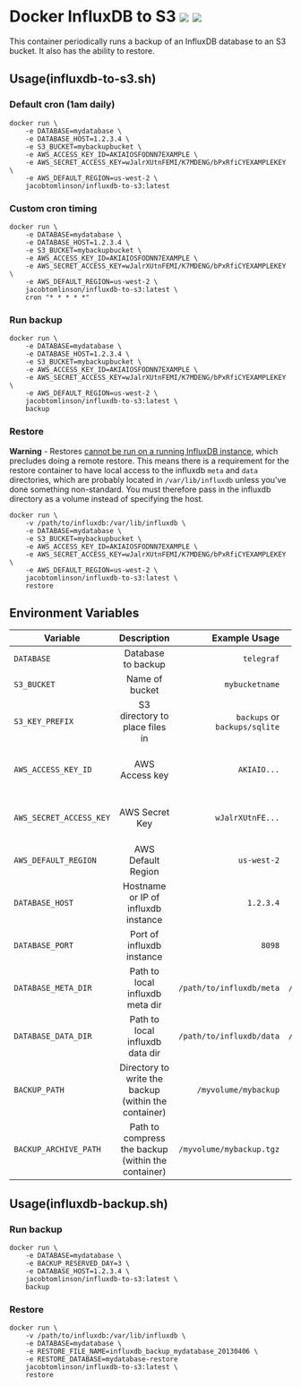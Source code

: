 # Docker InfluxDB to S3  [![](https://images.microbadger.com/badges/version/jacobtomlinson/influxdb-to-s3.svg)](https://microbadger.com/images/jacobtomlinson/influxdb-to-s3 "Get your own version badge on microbadger.com") [![](https://images.microbadger.com/badges/image/jacobtomlinson/influxdb-to-s3.svg)](https://microbadger.com/images/jacobtomlinson/influxdb-to-s3 "Get your own image badge on microbadger.com")

This container periodically runs a backup of an InfluxDB database to an S3 bucket. It also has the ability to restore.

## Usage(influxdb-to-s3.sh)

### Default cron (1am daily)

```shell
docker run \
    -e DATABASE=mydatabase \
    -e DATABASE_HOST=1.2.3.4 \
    -e S3_BUCKET=mybackupbucket \
    -e AWS_ACCESS_KEY_ID=AKIAIOSFODNN7EXAMPLE \
    -e AWS_SECRET_ACCESS_KEY=wJalrXUtnFEMI/K7MDENG/bPxRfiCYEXAMPLEKEY \
    -e AWS_DEFAULT_REGION=us-west-2 \
    jacobtomlinson/influxdb-to-s3:latest
```

### Custom cron timing

```shell
docker run \
    -e DATABASE=mydatabase \
    -e DATABASE_HOST=1.2.3.4 \
    -e S3_BUCKET=mybackupbucket \
    -e AWS_ACCESS_KEY_ID=AKIAIOSFODNN7EXAMPLE \
    -e AWS_SECRET_ACCESS_KEY=wJalrXUtnFEMI/K7MDENG/bPxRfiCYEXAMPLEKEY \
    -e AWS_DEFAULT_REGION=us-west-2 \
    jacobtomlinson/influxdb-to-s3:latest \
    cron "* * * * *"
```

### Run backup

```shell
docker run \
    -e DATABASE=mydatabase \
    -e DATABASE_HOST=1.2.3.4 \
    -e S3_BUCKET=mybackupbucket \
    -e AWS_ACCESS_KEY_ID=AKIAIOSFODNN7EXAMPLE \
    -e AWS_SECRET_ACCESS_KEY=wJalrXUtnFEMI/K7MDENG/bPxRfiCYEXAMPLEKEY \
    -e AWS_DEFAULT_REGION=us-west-2 \
    jacobtomlinson/influxdb-to-s3:latest \
    backup
```

### Restore

**Warning** - Restores [cannot be run on a running InfluxDB instance](https://docs.influxdata.com/influxdb/v1.1/administration/backup_and_restore/#restore), which precludes doing a remote restore. This means there is a requirement for the restore container to have local access to the influxdb `meta` and `data` directories, which are probably located in `/var/lib/influxdb` unless you've done something non-standard. You must therefore pass in the influxdb directory as a volume instead of specifying the host.

```shell
docker run \
    -v /path/to/influxdb:/var/lib/influxdb \
    -e DATABASE=mydatabase \
    -e S3_BUCKET=mybackupbucket \
    -e AWS_ACCESS_KEY_ID=AKIAIOSFODNN7EXAMPLE \
    -e AWS_SECRET_ACCESS_KEY=wJalrXUtnFEMI/K7MDENG/bPxRfiCYEXAMPLEKEY \
    -e AWS_DEFAULT_REGION=us-west-2 \
    jacobtomlinson/influxdb-to-s3:latest \
    restore
```

## Environment Variables

| Variable        | Description      | Example Usage  | Default   | Optional?  |
| --------------- |:---------------:| -----:| -----:| --------:|
| `DATABASE` | Database to backup  | `telegraf` | None   | No |
| `S3_BUCKET`               | Name of bucket | `mybucketname` | None | No |
| `S3_KEY_PREFIX` | S3 directory to place files in | `backups` or `backups/sqlite` | None | Yes |
| `AWS_ACCESS_KEY_ID`       | AWS Access key | `AKIAIO...` | None      | Yes (if using instance role) |
| `AWS_SECRET_ACCESS_KEY`   |  AWS Secret Key |  `wJalrXUtnFE...` | None   | Yes (if using instance role) |
| `AWS_DEFAULT_REGION`   | AWS Default Region | `us-west-2`    | `us-west-1`   | Yes |
| `DATABASE_HOST` | Hostname or IP of influxdb instance  | `1.2.3.4` | `localhost`   | Yes |
| `DATABASE_PORT` | Port of influxdb instance  | `8098` | `8088`   | Yes |
| `DATABASE_META_DIR` | Path to local influxdb meta dir  | `/path/to/influxdb/meta` | `/var/lib/influxdb/meta`   | Yes |
| `DATABASE_DATA_DIR` | Path to local influxdb data dir  | `/path/to/influxdb/data` | `/var/lib/influxdb/data`   | Yes |
| `BACKUP_PATH` | Directory to write the backup (within the container)  | `/myvolume/mybackup` | `/data/influxdb/backup`   | Yes |
| `BACKUP_ARCHIVE_PATH` | Path to compress the backup (within the container)  | `/myvolume/mybackup.tgz` | `${BACKUP_PATH}.tgz`   | Yes |


## Usage(influxdb-backup.sh)

### Run backup

```shell
docker run \
    -e DATABASE=mydatabase \
    -e BACKUP_RESERVED_DAY=3 \
    -e DATABASE_HOST=1.2.3.4 \
    jacobtomlinson/influxdb-to-s3:latest \
    backup
```

### Restore

```shell
docker run \
    -v /path/to/influxdb:/var/lib/influxdb \
    -e DATABASE=mydatabase \
    -e RESTORE_FILE_NAME=influxdb_backup_mydatabase_20130406 \
    -e RESTORE_DATABASE=mydatabase-restore
    jacobtomlinson/influxdb-to-s3:latest \
    restore
```